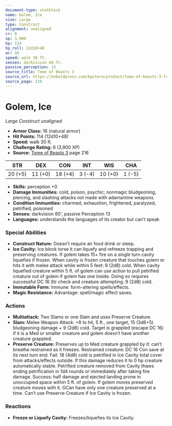 ```yaml
---
document-type: statblock
name: Golem, Ice
size: Large
type: Construct
alignment: unaligned
cr: 8
xp: 3,900
hp: 114
hp_roll: 12d10+48
ac: 16
speed: walk 30 ft.
senses: darkvision 60 ft. 
passive_perception: 13
source_title: Tome of Beasts 3
source_url: https://koboldpress.com/kpstore/product/tome-of-beasts-3-for-5th-edition/
source_page: 216
---
```


# Golem, Ice

*Large* *Construct* *unaligned*

- **Armor Class:** 16 (natural armor)
- **Hit Points:** 114 (12d10+48)
- **Speed:** walk 30 ft.
- **Challenge Rating:** 8 (3,900 XP)
- **Source:** [Tome of Beasts 3](https://koboldpress.com/kpstore/product/tome-of-beasts-3-for-5th-edition/) page 216

| STR | DEX | CON | INT | WIS | CHA |
| --- | --- | --- | --- | --- | --- |
| 20 (+5) | 11 (+0) | 18 (+4) | 3 (-4) | 10 (+0) | 1 (-5) |

- **Skills:** perception +0
- **Damage Immunities:** cold, poison, psychic; nonmagic bludgeoning, piercing, and slashing attacks not made with adamantine weapons
- **Condition Immunities:** charmed, exhaustion, frightened, paralyzed, petrified, poisoned
- **Senses:** darkvision 60', passive Perception 13 
- **Languages:** understands the languages of its creator but can’t speak

### Special Abilities

- **Construct Nature:** Doesn’t require air food drink or sleep.
- **Ice Cavity:** Ice block torse it can liquefy and refreeze trapping and preserving creatures. If golem takes 15+ fire on a single turn cavity liquefies if frozen. When cavity is frozen creature that touches golem or hits it with melee attack while within 5 feet: 9 (2d8) cold. When cavity liquefied creature within 5 ft. of golem can use action to pull petrified creature out of golem if golem has one inside. Doing so requires successful DC 16 Str check and creature attempting: 9 (2d8) cold.
- **Immutable Form:** Immune: form-altering spells/effects.
- **Magic Resistance:** Advantage: spell/magic effect saves.

### Actions

- **Multiattack:** Two Slams or one Slam and uses Preserve Creature.
- **Slam:** Melee Weapon Attack: +8 to hit, 5 ft., one target, 15 (3d6+5) bludgeoning damage + 9 (2d8) cold. Target is grappled (escape DC 16) if it is a Med or smaller creature and golem doesn’t have another creature grappled.
- **Preserve Creature:** Preserves up to Med creature grappled by it: can’t breathe restrained as it freezes. Restrained creature: DC 16 Con save at its next turn end. Fail: 18 (4d8) cold is petrified in Ice Cavity total cover from attacks/effects outside. If this damage reduces it to 0 hp creature automatically stable. Petrified creature removed from Cavity thaws ending petrification in 1d4 rounds or immediately after taking fire damage. Success: half damage and ejected landing prone in unoccupied space within 5 ft. of golem. If golem moves preserved creature moves with it. GCan have only one creature preserved at a time. Can’t use Preserve Creature if Ice Cavity is frozen.

### Reactions

- **Freeze or Liquefy Cavity:** Freezes/liquefies its Ice Cavity.
